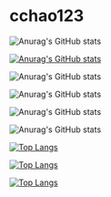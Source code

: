 # cchao123

![Anurag's GitHub stats](https://github-readme-stats.vercel.app/api?username=cchao123&bg_color=30,e96443,904e95&title_color=fff&text_color=fff)

[![Anurag's GitHub stats](https://github-readme-stats.vercel.app/api?username=cchao123)](https://github.com/cchao123/github-readme-stats)

![Anurag's GitHub stats](https://github-readme-stats.vercel.app/api?username=cchao123&hide=contribs,prs)

![Anurag's GitHub stats](https://github-readme-stats.vercel.app/api?username=cchao123&count_private=true)

![Anurag's GitHub stats](https://github-readme-stats.vercel.app/api?username=cchao123&show_icons=true)

![Anurag's GitHub stats](https://github-readme-stats.vercel.app/api?username=cchao123&show_icons=true&theme=radical)

[![Top Langs](https://github-readme-stats.vercel.app/api/top-langs/?username=cchao123)](https://github.com/anuraghazra/github-readme-stats)

[![Top Langs](https://github-readme-stats.vercel.app/api/top-langs/?username=cchao123&hide=javascript,html)](https://github.com/anuraghazra/github-readme-stats)

[![Top Langs](https://github-readme-stats.vercel.app/api/top-langs/?username=cchao123&layout=compact)](https://github.com/anuraghazra/github-readme-stats)
